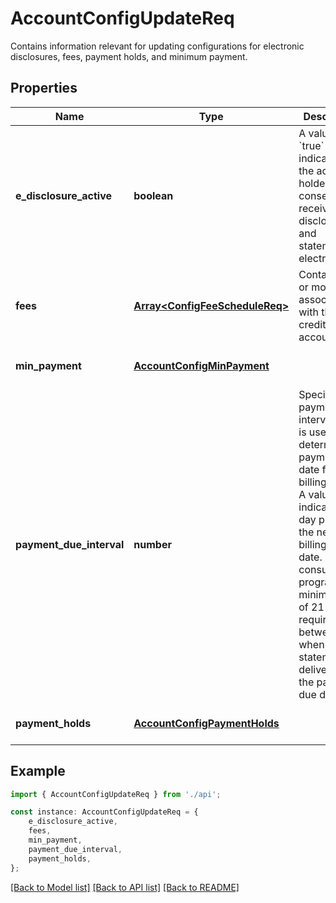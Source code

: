 # AccountConfigUpdateReq

Contains information relevant for updating configurations for electronic disclosures, fees, payment holds, and minimum payment.

## Properties

Name | Type | Description | Notes
------------ | ------------- | ------------- | -------------
**e_disclosure_active** | **boolean** | A value of &#x60;true&#x60; indicates that the account holder consents to receiving disclosures and statements electronically. | [optional] [default to false]
**fees** | [**Array&lt;ConfigFeeScheduleReq&gt;**](ConfigFeeScheduleReq.md) | Contains one or more fees associated with the credit account. | [optional] [default to undefined]
**min_payment** | [**AccountConfigMinPayment**](AccountConfigMinPayment.md) |  | [optional] [default to undefined]
**payment_due_interval** | **number** | Specifies the payment due interval that is used to determine the payment due date for a billing cycle. A value of -1 indicates one day prior to the next billing cycle date.  For consumer programs, a minimum gap of 21 days is required between when a statement is delivered and the payment due date. | [optional] [default to undefined]
**payment_holds** | [**AccountConfigPaymentHolds**](AccountConfigPaymentHolds.md) |  | [optional] [default to undefined]

## Example

```typescript
import { AccountConfigUpdateReq } from './api';

const instance: AccountConfigUpdateReq = {
    e_disclosure_active,
    fees,
    min_payment,
    payment_due_interval,
    payment_holds,
};
```

[[Back to Model list]](../README.md#documentation-for-models) [[Back to API list]](../README.md#documentation-for-api-endpoints) [[Back to README]](../README.md)
